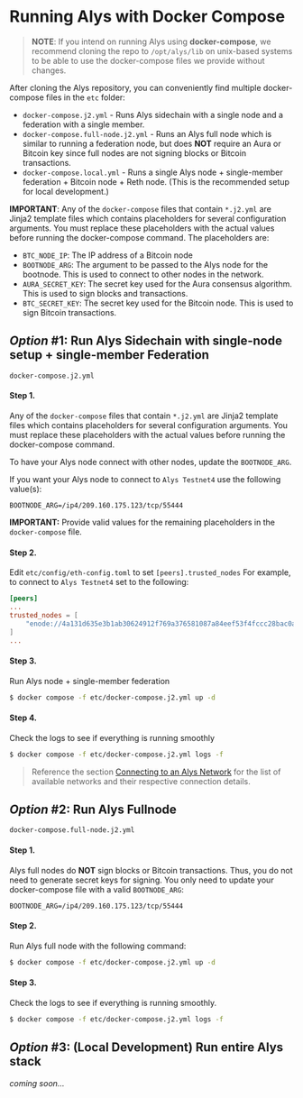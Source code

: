 # Running Alys with Docker Compose

> **NOTE**: If you intend on running Alys using **docker-compose**, we recommend cloning the repo to `/opt/alys/lib` on unix-based systems to be able to use the docker-compose files we provide without changes.

After cloning the Alys repository, you can conveniently find multiple docker-compose files in the `etc` folder:
- `docker-compose.j2.yml` - Runs Alys sidechain with a single node and a federation with a single member.
- `docker-compose.full-node.j2.yml` - Runs an Alys full node which is similar to running a federation node, but does **NOT** require an Aura or Bitcoin key since full nodes are not signing blocks or Bitcoin transactions.
- `docker-compose.local.yml` - Runs a single Alys node + single-member federation + Bitcoin node + Reth node. (This is the recommended setup for local development.)

**IMPORTANT**: Any of the `docker-compose` files that contain `*.j2.yml` are Jinja2 template files which contains placeholders for several configuration arguments. You must replace these placeholders with the actual values before running the docker-compose command. The placeholders are:
- `BTC_NODE_IP`: The IP address of a Bitcoin node
- `BOOTNODE_ARG`: The argument to be passed to the Alys node for the bootnode. This is used to connect to other nodes in the network.
- `AURA_SECRET_KEY`: The secret key used for the Aura consensus algorithm. This is used to sign blocks and transactions.
- `BTC_SECRET_KEY`: The secret key used for the Bitcoin node. This is used to sign Bitcoin transactions.

## *Option* #1: Run Alys Sidechain with single-node setup + single-member Federation

`docker-compose.j2.yml`


#### Step 1. 

Any of the `docker-compose` files that contain `*.j2.yml` are Jinja2 template files which contains placeholders for several configuration arguments. You must replace these placeholders with the actual values before running the docker-compose command.


To have your Alys node connect with other nodes, update the `BOOTNODE_ARG`.

If you want your Alys node to connect to `Alys Testnet4` use the following value(s):

`BOOTNODE_ARG=/ip4/209.160.175.123/tcp/55444`

**IMPORTANT:** Provide valid values for the remaining placeholders in the `docker-compose` file.

#### Step 2.

Edit `etc/config/eth-config.toml` to set `[peers].trusted_nodes`
For example, to connect to `Alys Testnet4` set to the following:
```toml
[peers]
...
trusted_nodes = [
    "enode://4a131d635e3b1ab30624912f769a376581087a84eef53f4fccc28bac0a45493bd4e2ee1ff409608c0993dd05e2b8a3d351e65a7697f1ee2b3c9ee9b49529958f@209.160.175.123:30303"
]
...
```

#### Step 3. 

Run Alys node + single-member federation
```sh
$ docker compose -f etc/docker-compose.j2.yml up -d
```

#### Step 4.

Check the logs to see if everything is running smoothly
```sh
$ docker compose -f etc/docker-compose.j2.yml logs -f
```

> Reference the section [Connecting to an Alys Network](#connecting-to-an-alys-network) for the list of available networks and their respective connection details.



## *Option* #2: Run Alys Fullnode

`docker-compose.full-node.j2.yml`

#### Step 1. 

Alys full nodes do **NOT** sign blocks or Bitcoin transactions. Thus, you do not need to generate secret keys for signing. You only need to update your docker-compose file with a valid `BOOTNODE_ARG`:

`BOOTNODE_ARG=/ip4/209.160.175.123/tcp/55444`

#### Step 2.

Run Alys full node with the following command:
```sh
$ docker compose -f etc/docker-compose.j2.yml up -d
```

#### Step 3.

Check the logs to see if everything is running smoothly.
```sh
$ docker compose -f etc/docker-compose.j2.yml logs -f
```

## *Option* #3: (Local Development) Run entire Alys stack

*coming soon...*